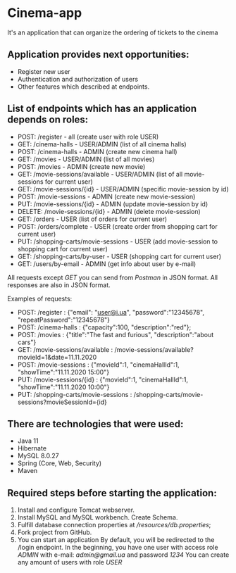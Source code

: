 # Cinema-app 
It's an application that can organize the ordering of tickets to the cinema

## Application provides next opportunities:
- Register new user
- Authentication and authorization of users
- Other features which described at endpoints.

## List of endpoints which has an application depends on roles:
- POST: /register - all (create user with role USER)
- GET: /cinema-halls - USER/ADMIN (list of all cinema halls)
- POST: /cinema-halls - ADMIN (create new cinema hall)
- GET: /movies - USER/ADMIN (list of all movies)
- POST: /movies - ADMIN (create new movie)
- GET: /movie-sessions/available - USER/ADMIN (list of all movie-sessions for current user)
- GET: /movie-sessions/{id} - USER/ADMIN (specific movie-session by id)
- POST: /movie-sessions - ADMIN (create new movie-session)
- PUT: /movie-sessions/{id} - ADMIN (update movie-session by id)
- DELETE: /movie-sessions/{id} - ADMIN (delete movie-session)
- GET: /orders - USER (list of orders for current user)
- POST: /orders/complete - USER (create order from shopping cart for current user)
- PUT: /shopping-carts/movie-sessions - USER (add movie-session to shopping cart for current user)
- GET: /shopping-carts/by-user - USER (shopping cart for current user)
- GET: /users/by-email - ADMIN (get info about user by e-mail)

All requests except _GET_ you can send from _Postman_ in JSON format. All responses are also in JSON format.

Examples of requests:
- POST: /register : {"email": "user@i.ua", "password":"12345678", "repeatPassword":"12345678"}
- POST: /cinema-halls : {"capacity":100, "description":"red"}; 
- POST: /movies : {"title":"The fast and furious", "description":"about cars"}
- GET: /movie-sessions/available : /movie-sessions/available?movieId=1&date=11.11.2020
- POST: /movie-sessions : {"movieId":1, "cinemaHallId":1, "showTime":"11.11.2020 15:00"}
- PUT: /movie-sessions/{id} : {"movieId":1, "cinemaHallId":1, "showTime":"11.11.2020 10:00"}
- PUT: /shopping-carts/movie-sessions : /shopping-carts/movie-sessions?movieSessionId={id}

## There are technologies that were used:
- Java 11
- Hibernate
- MySQL 8.0.27
- Spring (Core, Web, Security)
- Maven

## Required steps before starting the application:
1. Install and configure Tomcat webserver.
2. Install MySQL and MySQL workbench. Create Schema.
3. Fulfill database connection properties at _/resources/db.properties_;
4. Fork project from GitHub.
5. You can start an application
    By default, you will be redirected to the /login endpoint.
    In the beginning, you have one user with access role _ADMIN_ with e-mail: _admin@gmail.ua_ and password _1234_
    You can create any amount of users with role _USER_
